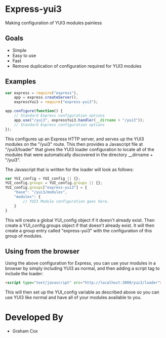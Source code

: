 # Express-yui3

Making configuration of YUI3 modules painless

## Goals
* Simple
* Easy to use
* Fast
* Remove duplication of configuration required for YUI3 modules

## Examples

```javascript
var express = require("express"),
    app = express.createServer(),
    expressYui3 = require("express-yui3");

app.configure(function() {
    // Standard Express configuration options
    app.use("/yui3", expressYui3.handler(__dirname + "/yui3"));
    // Standard Express configuration options
});
```

This configures up an Express HTTP server, and serves up the YUI3 modules on the "/yui3" route. This then provides a Javascript file at "/yui3/loader" that gives the YUI3 loader configuration to locate all of the modules that were automatically discovered in the directory __dirname + "/yui3". 

The Javascript that is written for the loader will look as follows:
```javascript
var YUI_config = YUI_config || {};
YUI_config.groups = YUI_config.groups || {};
YUI_config.groups["express-yui3"] = {
    "base": "/yui3/modules",
    "modules": {
        // YUI3 Module configuration goes here.
    }
}
```

This will create a global YUI_config object if it doesn't already exist. Then create a YUI_config.groups object if that doesn't already exist. It will then create a group entry called "express-yui3" with the configuration of this group of modules.


## Using from the browser

Using the above configuration for Express, you can use your modules in a browser by simply including YUI3 as normal, and then adding a script tag to include the loader:
```html
<script type="text/javascript" src="http://localhost:3000/yui3/loader"> </script>
```

This will then set up the YUI_config variable as described above so you can use YUI3 like normal and have all of your modules available to you.
# Developed By
* Graham Cox

